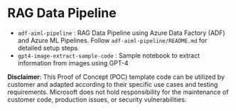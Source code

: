 # RAG Data Pipeline

- `adf-aiml-pipeline` : RAG Data Pipeline using Azure Data Factory (ADF) and Azure ML Pipelines. Follow `adf-aiml-pipeline/README.md` for detailed setup steps.
- `gpt4-image-extract-sample-code` : Sample notebook to extract information from images using GPT-4


**Disclaimer**: This Proof of Concept (POC) template code can be utilized by customer and adapted according to their specific use cases and testing requirements. Microsoft does not hold responsibility for the maintenance of customer code, production issues, or security vulnerabilities.
